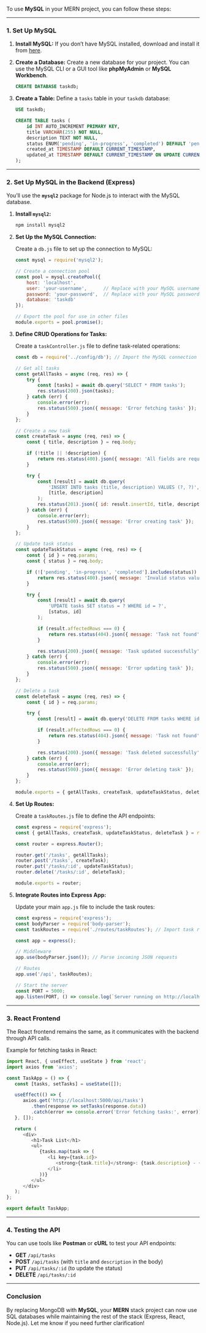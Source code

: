 To use **MySQL** in your MERN project, you can follow these steps:

---

### **1. Set Up MySQL**
1. **Install MySQL:**
   If you don’t have MySQL installed, download and install it from [here](https://dev.mysql.com/downloads/).
   
2. **Create a Database:**
   Create a new database for your project. You can use the MySQL CLI or a GUI tool like **phpMyAdmin** or **MySQL Workbench**.

   ```sql
   CREATE DATABASE taskdb;
   ```

3. **Create a Table:**
   Define a `tasks` table in your `taskdb` database:

   ```sql
   USE taskdb;

   CREATE TABLE tasks (
       id INT AUTO_INCREMENT PRIMARY KEY,
       title VARCHAR(255) NOT NULL,
       description TEXT NOT NULL,
       status ENUM('pending', 'in-progress', 'completed') DEFAULT 'pending',
       created_at TIMESTAMP DEFAULT CURRENT_TIMESTAMP,
       updated_at TIMESTAMP DEFAULT CURRENT_TIMESTAMP ON UPDATE CURRENT_TIMESTAMP
   );
   ```

---

### **2. Set Up MySQL in the Backend (Express)**

You’ll use the **`mysql2`** package for Node.js to interact with the MySQL database.

1. **Install `mysql2`:**

   ```bash
   npm install mysql2
   ```

2. **Set Up the MySQL Connection:**

   Create a `db.js` file to set up the connection to MySQL:

   ```js
   const mysql = require('mysql2');

   // Create a connection pool
   const pool = mysql.createPool({
       host: 'localhost',
       user: 'your-username',      // Replace with your MySQL username
       password: 'your-password',  // Replace with your MySQL password
       database: 'taskdb'
   });

   // Export the pool for use in other files
   module.exports = pool.promise();
   ```

3. **Define CRUD Operations for Tasks:**

   Create a `taskController.js` file to define task-related operations:

   ```js
   const db = require('../config/db'); // Import the MySQL connection

   // Get all tasks
   const getAllTasks = async (req, res) => {
       try {
           const [tasks] = await db.query('SELECT * FROM tasks');
           res.status(200).json(tasks);
       } catch (err) {
           console.error(err);
           res.status(500).json({ message: 'Error fetching tasks' });
       }
   };

   // Create a new task
   const createTask = async (req, res) => {
       const { title, description } = req.body;

       if (!title || !description) {
           return res.status(400).json({ message: 'All fields are required' });
       }

       try {
           const [result] = await db.query(
               'INSERT INTO tasks (title, description) VALUES (?, ?)',
               [title, description]
           );
           res.status(201).json({ id: result.insertId, title, description, status: 'pending' });
       } catch (err) {
           console.error(err);
           res.status(500).json({ message: 'Error creating task' });
       }
   };

   // Update task status
   const updateTaskStatus = async (req, res) => {
       const { id } = req.params;
       const { status } = req.body;

       if (!['pending', 'in-progress', 'completed'].includes(status)) {
           return res.status(400).json({ message: 'Invalid status value' });
       }

       try {
           const [result] = await db.query(
               'UPDATE tasks SET status = ? WHERE id = ?',
               [status, id]
           );

           if (result.affectedRows === 0) {
               return res.status(404).json({ message: 'Task not found' });
           }

           res.status(200).json({ message: 'Task updated successfully' });
       } catch (err) {
           console.error(err);
           res.status(500).json({ message: 'Error updating task' });
       }
   };

   // Delete a task
   const deleteTask = async (req, res) => {
       const { id } = req.params;

       try {
           const [result] = await db.query('DELETE FROM tasks WHERE id = ?', [id]);

           if (result.affectedRows === 0) {
               return res.status(404).json({ message: 'Task not found' });
           }

           res.status(200).json({ message: 'Task deleted successfully' });
       } catch (err) {
           console.error(err);
           res.status(500).json({ message: 'Error deleting task' });
       }
   };

   module.exports = { getAllTasks, createTask, updateTaskStatus, deleteTask };
   ```

4. **Set Up Routes:**

   Create a `taskRoutes.js` file to define the API endpoints:

   ```js
   const express = require('express');
   const { getAllTasks, createTask, updateTaskStatus, deleteTask } = require('../controllers/taskController');

   const router = express.Router();

   router.get('/tasks', getAllTasks);
   router.post('/tasks', createTask);
   router.put('/tasks/:id', updateTaskStatus);
   router.delete('/tasks/:id', deleteTask);

   module.exports = router;
   ```

5. **Integrate Routes into Express App:**

   Update your main `app.js` file to include the task routes:

   ```js
   const express = require('express');
   const bodyParser = require('body-parser');
   const taskRoutes = require('./routes/taskRoutes'); // Import task routes

   const app = express();

   // Middleware
   app.use(bodyParser.json()); // Parse incoming JSON requests

   // Routes
   app.use('/api', taskRoutes);

   // Start the server
   const PORT = 5000;
   app.listen(PORT, () => console.log(`Server running on http://localhost:${PORT}`));
   ```

---

### **3. React Frontend**

The React frontend remains the same, as it communicates with the backend through API calls.

Example for fetching tasks in React:

```js
import React, { useEffect, useState } from 'react';
import axios from 'axios';

const TaskApp = () => {
   const [tasks, setTasks] = useState([]);

   useEffect(() => {
      axios.get('http://localhost:5000/api/tasks')
         .then(response => setTasks(response.data))
         .catch(error => console.error('Error fetching tasks:', error));
   }, []);

   return (
      <div>
         <h1>Task List</h1>
         <ul>
            {tasks.map(task => (
               <li key={task.id}>
                  <strong>{task.title}</strong>: {task.description} - {task.status}
               </li>
            ))}
         </ul>
      </div>
   );
};

export default TaskApp;
```

---

### **4. Testing the API**
You can use tools like **Postman** or **cURL** to test your API endpoints:
- **GET** `/api/tasks`
- **POST** `/api/tasks` (with `title` and `description` in the body)
- **PUT** `/api/tasks/:id` (to update the status)
- **DELETE** `/api/tasks/:id`

---

### Conclusion
By replacing MongoDB with **MySQL**, your **MERN** stack project can now use SQL databases while maintaining the rest of the stack (Express, React, Node.js). Let me know if you need further clarification!